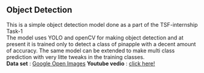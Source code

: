 ## Object Detection 
This is a simple object detection model done as a part of the TSF-internship Task-1 <br>
The model uses YOLO and openCV for making object detection and at present it is trained only to detect a class of pinapple with a decent amount of accuracy. The same model can be extended to make multi class prediction with very litte tweaks in the training classes.
<br>
**Data set** : [Google Open Images](https://storage.googleapis.com/openimages/web/index.html) 
**Youtube vedio** : [click here!](https://youtu.be/Edtg5iay_oU)
